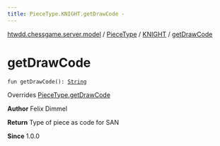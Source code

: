 ```yaml
---
title: PieceType.KNIGHT.getDrawCode - 
---
```


[htwdd.chessgame.server.model](../../index.html) / [PieceType](../index.html) / [KNIGHT](index.html) / [getDrawCode](./get-draw-code.html)

# getDrawCode

`fun getDrawCode(): `[`String`](https://kotlinlang.org/api/latest/jvm/stdlib/kotlin/-string/index.html)

Overrides [PieceType.getDrawCode](../get-draw-code.html)

**Author**
Felix Dimmel

**Return**
Type of piece as code for SAN

**Since**
1.0.0

